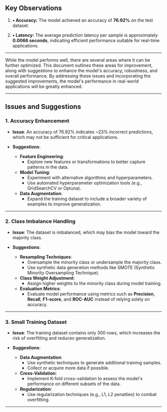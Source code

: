 ## **Key Observations**

1. **•	Accuracy:** The model achieved an accuracy of **76.92%** on the test dataset.

2. **•	Latency:** The average prediction latency per sample is approximately **0.0066 seconds**, indicating efficient performance suitable for real-time applications.

---

While the model performs well, there are several areas where it can be further optimized. This document outlines these areas for improvement, along with suggestions to enhance the model's accuracy, robustness, and overall performance. By addressing these issues and incorporating the suggested improvements, the model's performance in real-world applications will be greatly enhanced.

---

## **Issues and Suggestions**

### **1. Accuracy Enhancement**
- **Issue**: An accuracy of 76.92% indicates ~23% incorrect predictions, which may not be sufficient for critical applications.

- **Suggestions**:
  - **Feature Engineering**:
    - Explore new features or transformations to better capture patterns in the data.
  - **Model Tuning**:
    - Experiment with alternative algorithms and hyperparameters.
    - Use automated hyperparameter optimization tools (e.g., GridSearchCV or Optuna).
  - **Data Augmentation**:
    - Expand the training dataset to include a broader variety of examples to improve generalization.

---

### **2. Class Imbalance Handling**

- **Issue**: The dataset is imbalanced, which may bias the model toward the majority class.

- **Suggestions**:
  - **Resampling Techniques**:
    - Oversample the minority class or undersample the majority class.
    - Use synthetic data generation methods like SMOTE (Synthetic Minority Oversampling Technique).
  - **Class Weight Adjustment**:
    - Assign higher weights to the minority class during model training.
  - **Evaluation Metrics**:
    - Evaluate model performance using metrics such as **Precision**, **Recall**, **F1-score**, and **ROC-AUC** instead of relying solely on accuracy.

---

### **3. Small Training Dataset**
- **Issue**: The training dataset contains only 300 rows, which increases the risk of overfitting and reduces generalization.

- **Suggestions**:
  - **Data Augmentation**:
    - Use synthetic techniques to generate additional training samples.
    - Collect or acquire more data if possible.
  - **Cross-Validation**:
    - Implement K-fold cross-validation to assess the model's performance on different subsets of the data.
  - **Regularization**:
    - Use regularization techniques (e.g., L1, L2 penalties) to combat overfitting.
    
---




